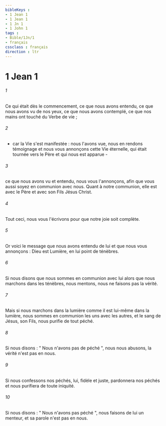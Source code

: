 ```yaml
---
bibleKeys : 
- 1 Jean 1
- 1 Jean 1
- 1 Jn 1
- 1 John 1
tags : 
- Bible/1Jn/1
- français
cssclass : français
direction : ltr
---
```


# 1 Jean 1

###### 1
Ce qui était dès le commencement, ce que nous avons entendu, ce que nous avons vu de nos yeux, ce que nous avons contemplé, ce que nos mains ont touché du Verbe de vie ; 
###### 2
- car la Vie s'est manifestée : nous l'avons vue, nous en rendons témoignage et nous vous annonçons cette Vie éternelle, qui était tournée vers le Père et qui nous est apparue - 
###### 3
ce que nous avons vu et entendu, nous vous l'annonçons, afin que vous aussi soyez en communion avec nous. Quant à notre communion, elle est avec le Père et avec son Fils Jésus Christ. 
###### 4
Tout ceci, nous vous l'écrivons pour que notre joie soit complète. 
###### 5
Or voici le message que nous avons entendu de lui et que nous vous annonçons : Dieu est Lumière, en lui point de ténèbres. 
###### 6
Si nous disons que nous sommes en communion avec lui alors que nous marchons dans les ténèbres, nous mentons, nous ne faisons pas la vérité. 
###### 7
Mais si nous marchons dans la lumière comme il est lui-même dans la lumière, nous sommes en communion les uns avec les autres, et le sang de Jésus, son Fils, nous purifie de tout péché. 
###### 8
Si nous disons : " Nous n'avons pas de péché ", nous nous abusons, la vérité n'est pas en nous. 
###### 9
Si nous confessons nos péchés, lui, fidèle et juste, pardonnera nos péchés et nous purifiera de toute iniquité. 
###### 10
Si nous disons : " Nous n'avons pas péché ", nous faisons de lui un menteur, et sa parole n'est pas en nous. 
